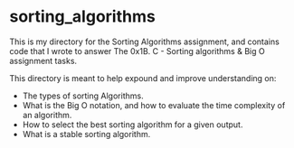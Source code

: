 # sorting_algorithms
This is my directory for the Sorting Algorithms assignment,
and contains code that I wrote to answer The 0x1B. C - Sorting algorithms & Big O
assignment tasks.

This directory is meant to help expound and improve understanding on:
- The types of sorting Algorithms.
- What is the Big O notation, and how to evaluate the time complexity of an algorithm.
- How to select the best sorting algorithm for a given output.
- What is a stable sorting algorithm.
